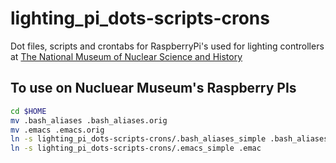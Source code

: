 # lighting_pi_dots-scripts-crons
Dot files, scripts and crontabs for RaspberryPi's used for lighting controllers at [The National Museum of Nuclear 
Science and History](http://www.nuclearmuseum.org "Nuclear Museum home page")

## To use on Nucluear Museum's Raspberry PIs

```bash
cd $HOME
mv .bash_aliases .bash_aliases.orig
mv .emacs .emacs.orig
ln -s lighting_pi_dots-scripts-crons/.bash_aliases_simple .bash_aliases
ln -s lighting_pi_dots-scripts-crons/.emacs_simple .emac
```